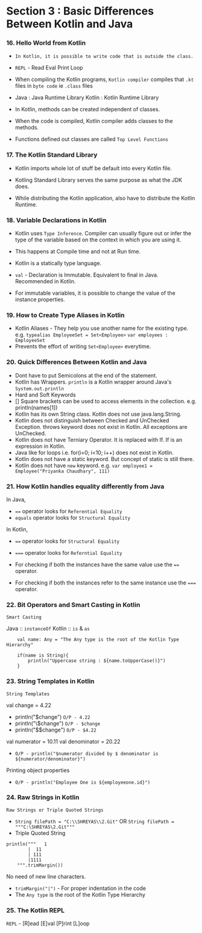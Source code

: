 # Section 3 : Basic Differences Between Kotlin and Java

### 16. Hello World from Kotlin

* `In Kotlin, it is possible to write code that is outside the class.`

* `REPL` - Read Eval Print Loop

* When compiling the Kotlin programs, `Kotlin compiler` compiles that `.kt` files in `byte code` ie `.class` files

* Java : Java Runtime Library
Kotlin : Kotlin Runtime Library

* In Kotlin, methods can be created independent of classes.
* When the code is compiled, Kotlin compiler adds classes to the methods.

* Functions defined out classes are called `Top Level Functions`

### 17. The Kotlin Standard Library

* Kotlin imports whole lot of stuff be default into every Kotlin file.

* Kotling Standard Library serves the same purpose as what the JDK does.

* While distributing the Kotlin application, also have to distribute the Kotlin Runtime.

### 18. Variable Declarations in Kotlin

* Kotlin uses `Type Inference`. Compiler can usually figure out or infer the type of the variable based on the context in which you are using it.
* This happens at Compile time and not at Run time.
* Kotlin is a statically type language.

* `val` - Declaration is Immutable. Equivalent to final in Java. Recommended in Kotlin.
* For immutable variables, it is possible to change the value of the instance properties.

### 19. How to Create Type Aliases in Kotlin

* Kotlin Aliases - They help you use another name for the existing type.
e.g.
`typealias EmployeeSet = Set<Employee>`
`var employees : EmployeeSet`
* Prevents the effort of writing `Set<Employee>` everytime.

### 20. Quick Differences Between Kotlin and Java

* Dont have to put Semicolons at the end of the statement.
* Kotlin has Wrappers. `println` is a Kotlin wrapper around Java's `System.out.println`
* Hard and Soft Keywords
* [] Square brackets can be used to access elements in the collection. e.g. println(names[1])
* Kotlin has its own String class. Kotlin does not use java.lang.String.
* Kotlin does not distinguish between Checked and UnChecked Exception. throws keyword does not exist in Kotlin. All exceptions are UnChecked.
* Kotlin does not have Terniary Operator. It is replaced with If. If is an expression in Kotlin.
* Java like for loops i.e. for(i=0; i<10; i++) does not exist in Kotlin.
* Kotlin does not have a static keyword. But concept of static is still there.
* Kotlin does not have `new` keyword. e.g. `var employee1 = Employee("Priyanka Chaudhary", 111)`

### 21. How Kotlin handles equality differently from Java

In Java, 
* `==` operator looks for `Referential Equality`
* `equals` operator looks for `Structural Equality`

In Kotlin,
* `==` operator looks for `Structural Equality` 
* `===` operator looks for `Referntial Equality` 

* For checking if both the instances have the same value use the `==` operator.
* For checking if both the instances refer to the same instance use the `===` operator.

### 22. Bit Operators and Smart Casting in Kotlin

`Smart Casting`

Java :: `instanceOf`
Kotlin :: `is` & `as`

```
    val name: Any = "The Any type is the root of the Kotlin Type Hierarchy"

    if(name is String){
        println("Uppercase string : ${name.toUpperCase()}")
    }
```

### 23. String Templates in Kotlin

`String Templates`

val change = 4.22
* println("$change")
`O/P - 4.22`
* println("\\$change")
`O/P - $change`
* println("$$change")
`O/P - $4.22`

val numerator = 10.11
val denominator = 20.22
* `O/P - println("$numerator divided by $ denominator is ${numerator/denominator}")`

Printing object properties
* `O/P - println("Employee One is ${employeeone.id}")`

### 24. Raw Strings in Kotlin

`Raw Strings or Triple Quoted Strings`
* `String filePath = "C:\\SHREYAS\\2.Git"` OR `String filePath = """C:\SHREYAS\2.Git"""`
* Triple Quoted String
```
println("""   1
        |  11
        | 111
        |1111
    """.trimMargin())
```
No need of new line characters.
* `trimMargin("|")` - For proper indentation in the code
* The `Any type` is the root of the Kotlin Type Hierarchy

### 25. The Kotlin REPL

`REPL` - [R]ead [E]val [P]rint [L]oop
